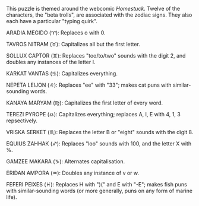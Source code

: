 This puzzle is themed around the webcomic *Homestuck*. Twelve of the characters, the "beta trolls", are associated with the zodiac signs. They also each have a particular "typing quirk".


ARADIA MEGIDO (♈): Replaces o with 0.

TAVROS NITRAM (♉): Capitalizes all but the first letter.

SOLLUX CAPTOR (♊): Replaces "too/to/two" sounds with the digit 2, and doubles any instances of the letter I.

KARKAT VANTAS (♋): Capitalizes everything.

NEPETA LEIJON (♌): Replaces "ee" with "33"; makes cat puns with similar-sounding words.

KANAYA MARYAM (♍): Capitalizes the first letter of every word.

TEREZI PYROPE (♎): Capitalizes everything; replaces A, I, E with 4, 1, 3 repsectively.

VRISKA SERKET (♏): Replaces the letter B or "eight" sounds with the digit 8.

EQUIUS ZAHHAK (♐): Replaces "loo" sounds with 100, and the letter X with %.

GAMZEE MAKARA (♑): Alternates capitalisation.

ERIDAN AMPORA (♒): Doubles any instance of v or w.

FEFERI PEIXES (♓): Replaces H with ")(" and E with "-E"; makes fish puns with similar-sounding words (or more generally, puns on any form of marine life).
